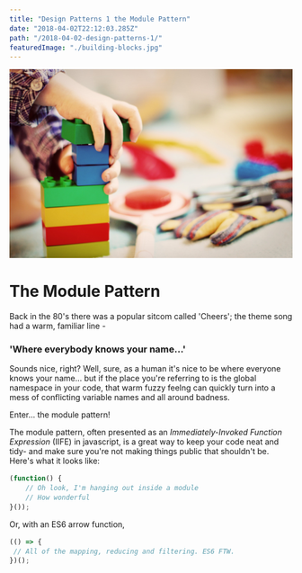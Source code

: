 ```yaml
---
title: "Design Patterns 1 the Module Pattern"
date: "2018-04-02T22:12:03.285Z"
path: "/2018-04-02-design-patterns-1/"
featuredImage: "./building-blocks.jpg"
---
```


![Writing](./building-blocks.jpg)

# The Module Pattern
Back in the 80's there was a popular sitcom called 'Cheers'; the theme song had a warm, familiar line -
### 'Where everybody knows your name...'

Sounds nice, right? Well, sure, as a human it's nice to be where everyone knows your name... but if the place you're referring
to is the global namespace in your code, that warm fuzzy feelng can quickly turn into a mess of conflicting variable names
and all around badness.

Enter... the module pattern!

The module pattern, often presented as an *Immediately-Invoked Function Expression* (IIFE) in javascript,
is a great way to keep your code neat and tidy- and make sure you're not making things public that shouldn't be.
 Here's what it looks like:

```js
(function() {
    // Oh look, I'm hanging out inside a module
    // How wonderful
}());
 ```

 Or, with an ES6 arrow function,
 ```js
 (() => {
  // All of the mapping, reducing and filtering. ES6 FTW.
})();
```
